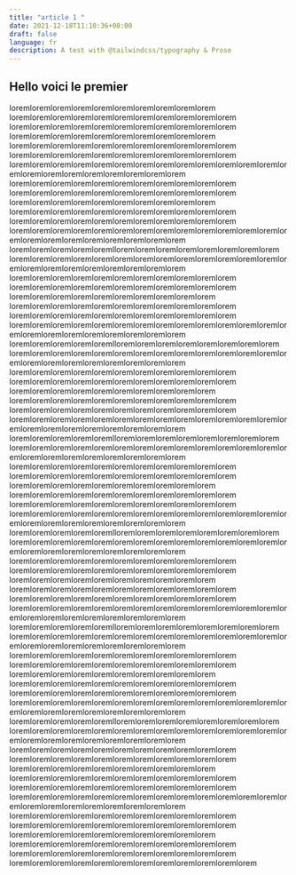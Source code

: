 ```yaml
---
title: "article 1 "
date: 2021-12-18T11:10:36+08:00
draft: false
language: fr
description: A test with @tailwindcss/typography & Prose
---
```

## Hello voici le premier


loremloremloremloremloremloremloremloremloremlorem
loremloremloremloremloremloremloremloremloremloremlorem
loremloremloremloremloremloremloremloremloremloremlorem
loremloremloremloremloremloremloremloremloremlorem
loremloremloremloremloremloremloremloremloremloremlorem
loremloremloremloremloremloremloremloremloremloremlorem
loremloremloremloremloremloremloremloremloremloremloremloremloremloremloremloremloremloremloremloremloremlorem
loremloremloremloremloremloremloremloremloremloremlorem
loremloremloremloremloremloremloremloremloremloremlorem
loremloremloremloremloremloremloremloremloremlorem
loremloremloremloremloremloremloremloremloremloremlorem
loremloremloremloremloremloremloremloremloremloremlorem
loremloremloremloremloremloremloremloremloremloremloremloremloremloremloremloremloremloremloremloremloremlorem
loremloremloremloremloremlloremloremloremloremloremloremloremlorem
loremloremloremloremloremloremloremloremloremloremloremloremloremloremloremloremloremloremloremloremloremlorem
loremloremloremloremloremloremloremloremloremloremlorem
loremloremloremloremloremloremloremloremloremloremlorem
loremloremloremloremloremloremloremloremloremlorem
loremloremloremloremloremloremloremloremloremloremlorem
loremloremloremloremloremloremloremloremloremloremlorem
loremloremloremloremloremloremloremloremloremloremloremloremloremloremloremloremloremloremloremloremloremlorem
loremloremloremloremloremlloremloremloremloremloremloremloremlorem
loremloremloremloremloremloremloremloremloremloremloremloremloremloremloremloremloremloremloremloremloremlorem
loremloremloremloremloremloremloremloremloremloremlorem
loremloremloremloremloremloremloremloremloremloremlorem
loremloremloremloremloremloremloremloremloremlorem
loremloremloremloremloremloremloremloremloremloremlorem
loremloremloremloremloremloremloremloremloremloremlorem
loremloremloremloremloremloremloremloremloremloremloremloremloremloremloremloremloremloremloremloremloremlorem
loremloremloremloremloremlloremloremloremloremloremloremloremlorem
loremloremloremloremloremloremloremloremloremloremloremloremloremloremloremloremloremloremloremloremloremlorem
loremloremloremloremloremloremloremloremloremloremlorem
loremloremloremloremloremloremloremloremloremloremlorem
loremloremloremloremloremloremloremloremloremlorem
loremloremloremloremloremloremloremloremloremloremlorem
loremloremloremloremloremloremloremloremloremloremlorem
loremloremloremloremloremloremloremloremloremloremloremloremloremloremloremloremloremloremloremloremloremlorem
loremloremloremloremloremlloremloremloremloremloremloremloremlorem
loremloremloremloremloremloremloremloremloremloremloremloremloremloremloremloremloremloremloremloremloremlorem
loremloremloremloremloremloremloremloremloremloremlorem
loremloremloremloremloremloremloremloremloremloremlorem
loremloremloremloremloremloremloremloremloremlorem
loremloremloremloremloremloremloremloremloremloremlorem
loremloremloremloremloremloremloremloremloremloremlorem
loremloremloremloremloremloremloremloremloremloremloremloremloremloremloremloremloremloremloremloremloremlorem
loremloremloremloremloremlloremloremloremloremloremloremloremlorem
loremloremloremloremloremloremloremloremloremloremloremloremloremloremloremloremloremloremloremloremloremlorem
loremloremloremloremloremloremloremloremloremloremlorem
loremloremloremloremloremloremloremloremloremloremlorem
loremloremloremloremloremloremloremloremloremlorem
loremloremloremloremloremloremloremloremloremloremlorem
loremloremloremloremloremloremloremloremloremloremlorem
loremloremloremloremloremloremloremloremloremloremloremloremloremloremloremloremloremloremloremloremloremlorem
loremloremloremloremloremlloremloremloremloremloremloremloremlorem
loremloremloremloremloremloremloremloremloremloremloremloremloremloremloremloremloremloremloremloremloremlorem
loremloremloremloremloremloremloremloremloremloremlorem
loremloremloremloremloremloremloremloremloremloremlorem
loremloremloremloremloremloremloremloremloremlorem
loremloremloremloremloremloremloremloremloremloremlorem
loremloremloremloremloremloremloremloremloremloremlorem
loremloremloremloremloremloremloremloremloremloremloremloremloremloremloremloremloremloremloremloremloremlorem
loremloremloremloremloremloremloremloremloremloremlorem
loremloremloremloremloremloremloremloremloremloremlorem
loremloremloremloremloremloremloremloremloremlorem
loremloremloremloremloremloremloremloremloremloremlorem
loremloremloremloremloremloremloremloremloremloremlorem
loremloremloremloremloremloremloremloremloremloremloremlorem